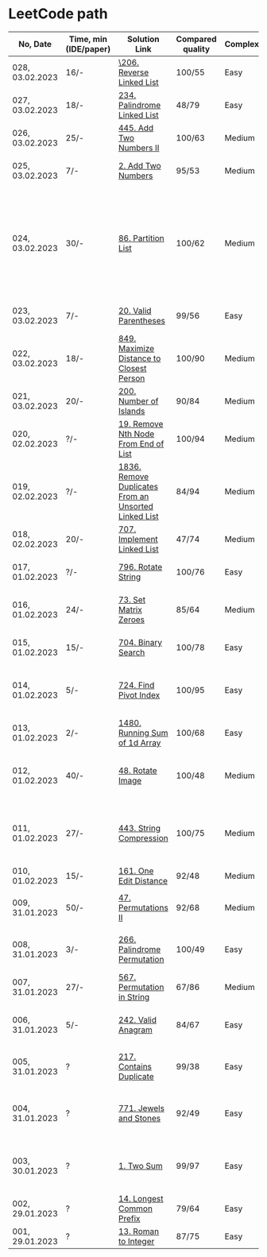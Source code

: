 # LeetCode path

| No, Date        | Time, min (IDE/paper) | Solution Link                                                | Compared quality | Complexity | Lessons Learned                                              |
| --------------- | --------------------- | ------------------------------------------------------------ | ---------------- | ---------- | ------------------------------------------------------------ |
| 028, 03.02.2023 | 16/-                  | [\206. Reverse Linked List](https://leetcode.com/problems/reverse-linked-list/submissions/890628293/) | 100/55           | Easy       | Don't rush when you are tired                                |
| 027, 03.02.2023 | 18/-                  | [234. Palindrome Linked List](https://leetcode.com/problems/palindrome-linked-list/submissions/890618321/) | 48/79            | Easy       | Recursion can be simple                                      |
| 026, 03.02.2023 | 25/-                  | [445. Add Two Numbers II](https://leetcode.com/problems/add-two-numbers-ii/submissions/890605022/) | 100/63           | Medium     | Mastering recursion                                          |
| 025, 03.02.2023 | 7/-                   | [2. Add Two Numbers](https://leetcode.com/problems/add-two-numbers/submissions/890592308/) | 95/53            | Medium     | Use sentiel nodes for linked lists                           |
| 024, 03.02.2023 | 30/-                  | [86. Partition List](https://leetcode.com/problems/partition-list/submissions/890576654/) | 100/62           | Medium     | I hate linked lists. Be careful when to move left pointer. Check if head should be changed. <br />Use sentiel nodes for linked lists |
| 023, 03.02.2023 | 7/-                   | [20. Valid Parentheses](https://leetcode.com/problems/valid-parentheses/submissions/890363582/) | 99/56            | Easy       | Repeat java collections - Deque                              |
| 022, 03.02.2023 | 18/-                  | [849. Maximize Distance to Closest Person](https://leetcode.com/problems/maximize-distance-to-closest-person/submissions/890342816/) | 100/90           | Medium     | Think about corner cases!                                    |
| 021, 03.02.2023 | 20/-                  | [200. Number of Islands](https://leetcode.com/problems/number-of-islands/submissions/890333788/) | 90/84            | Medium     | Trained recursive                                            |
| 020, 02.02.2023 | ?/-                   | [19. Remove Nth Node From End of List](https://leetcode.com/problems/remove-nth-node-from-end-of-list/submissions/890055185/) | 100/94           | Medium     | Expert recursion usage, proud of myself                      |
| 019, 02.02.2023 | ?/-                   | [1836. Remove Duplicates From an Unsorted Linked List](https://leetcode.com/problems/remove-duplicates-from-an-unsorted-linked-list/submissions/890023040/) | 84/94            | Medium     | Be careful with nullpointers                                 |
| 018, 02.02.2023 | 20/-                  | [707. Implement Linked List](https://leetcode.com/problems/design-linked-list/submissions/890013093/) | 47/74            | Medium     | Use sentiel node                                             |
| 017, 01.02.2023 | ?/-                   | [796. Rotate String](https://leetcode.com/problems/rotate-string/submissions/889577514/) | 100/76           | Easy       | Use % for overflow index                                     |
| 016, 01.02.2023 | 24/-                  | [73. Set Matrix Zeroes](https://leetcode.com/problems/set-matrix-zeroes/submissions/889538858/) | 85/64            | Medium     | If you can not use recursion, don't use id                   |
| 015, 01.02.2023 | 15/-                  | [704. Binary Search](https://leetcode.com/problems/binary-search/submissions/889503250/) | 100/78           | Easy       | Be careful with corner cases.                                |
| 014, 01.02.2023 | 5/-                   | [724. Find Pivot Index](https://leetcode.com/problems/find-pivot-index/submissions/889075611) | 100/95           | Easy       | Dont forget corner cases! Zero index for pivot is possible.  |
| 013, 01.02.2023 | 2/-                   | [1480. Running Sum of 1d Array](https://leetcode.com/problems/running-sum-of-1d-array/submissions/889072544/) | 100/68           | Easy       | I can type fast                                              |
| 012, 01.02.2023 | 40/-                  | [48. Rotate Image](https://leetcode.com/problems/rotate-image/submissions/889068945/) | 100/48           | Medium     | Always draw complex index permutations -_-                   |
| 011, 01.02.2023 | 27/-                  | [443. String Compression](https://leetcode.com/problems/string-compression/submissions/889050972/) | 100/75           | Medium     | Insert number into char array (shifting by each digit from left to right) |
| 010, 01.02.2023 | 15/-                  | [161. One Edit Distance](https://leetcode.com/problems/one-edit-distance/submissions/889037493/) | 92/48            | Medium     | Two pointers                                                 |
| 009, 31.01.2023 | 50/-                  | [47. Permutations II](https://leetcode.com/problems/permutations/submissions/888959648/) | 92/68            | Medium     | Backtracking and `int[]` to `List<Integer>` conversion       |
| 008, 31.01.2023 | 3/-                   | [266. Palindrome Permutation](https://leetcode.com/problems/palindrome-permutation/submissions/888788863/) | 100/49           | Easy       | Repeated to use char array as lookup map                     |
| 007, 31.01.2023 | 27/-                  | [567. Permutation in String](https://leetcode.com/problems/permutation-in-string/submissions/888745153/) | 67/86            | Medium     | Improved Sliding Window                                      |
| 006, 31.01.2023 | 5/-                   | [242. Valid Anagram](https://leetcode.com/problems/valid-anagram/submissions/888707117/) | 84/67            | Easy       | Use int array as hashmap for letters (ASCII-only)            |
| 005, 31.01.2023 | ?                     | [217. Contains Duplicate](https://leetcode.com/problems/contains-duplicate/submissions/888667646/) | 99/38            | Easy       | Bubble sorting with comparison. `Arrays.sort()`              |
| 004, 31.01.2023 | ?                     | [771. Jewels and Stones](https://leetcode.com/problems/jewels-and-stones/submissions/888229645/) | 92/49            | Easy       | Use hashmap to speedup search in unsorted array              |
| 003, 30.01.2023 | ?                     | [1. Two Sum](https://leetcode.com/problems/two-sum/submissions/888211346/) | 99/97            | Easy       | Use hashmap to speedup search in unsorted array              |
| 002, 29.01.2023 | ?                     | [14. Longest Common Prefix](https://leetcode.com/problems/longest-common-prefix/submissions/887403999/) | 79/64            | Easy       | Break to outer loop                                          |
| 001, 29.01.2023 | ?                     | [13. Roman to Integer](https://leetcode.com/problems/roman-to-integer/submissions/887399537/) | 87/75            | Easy       | Switch expression                                            |

